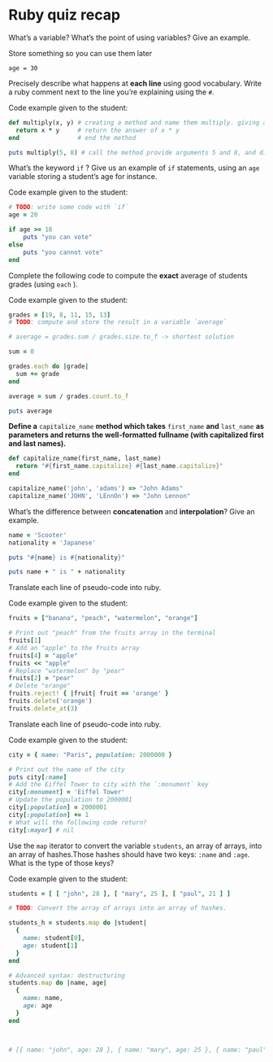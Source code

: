 # Ruby quiz recap

What’s a variable? What’s the point of using variables? Give an example.

Store something so you can use them later

```
age = 30
```

Precisely describe what happens at **each line** using good vocabulary. Write a ruby comment next to the line you’re explaining using the `#`.

Code example given to the student:

```ruby
def multiply(x, y) # creating a method and name them multiply. giving arguments with x and y
  return x * y     # return the answer of x * y
end                # end the method

puts multiply(5, 8) # call the method provide arguments 5 and 8, and display the result -> 40
```



What’s the keyword `if` ? Give us an example of `if` statements, using an `age` variable storing a student’s age for instance.

Code example given to the student:

```ruby
# TODO: write some code with `if`
age = 20

if age >= 18
	puts "you can vote"
else
	puts "you cannot vote"
end
```



Complete the following code to compute the **exact** average of students grades (using `each` ).

Code example given to the student:

```ruby
grades = [19, 8, 11, 15, 13]
# TODO: compute and store the result in a variable `average`

# average = grades.sum / grades.size.to_f -> shortest solution

sum = 0

grades.each do |grade|
  sum += grade
end

average = sum / grades.count.to_f

puts average
```



**Define a** `capitalize_name` **method which takes** `first_name` **and** `last_name` **as parameters and returns the well-formatted fullname (with capitalized first and last names).**

```ruby
def capitalize_name(first_name, last_name)
  return "#{first_name.capitalize} #{last_name.capitalize}"
end

capitalize_name('john', 'adams') => "John Adams"
capitalize_name('JOHN', 'LEnnOn') => "John Lennon"
```



What’s the difference between **concatenation** and **interpolation**? Give an example.

```ruby
name = 'Scooter'
nationality = 'Japanese'

puts "#{name} is #{nationality}"

puts name + " is " + nationality
```

Translate each line of pseudo-code into ruby.

Code example given to the student:

```ruby
fruits = ["banana", "peach", "watermelon", "orange"]

# Print out "peach" from the fruits array in the terminal
fruits[1]
# Add an "apple" to the fruits array
fruits[4] = "apple"
fruits << "apple"
# Replace "watermelon" by "pear"
fruits[2] = "pear"
# Delete "orange"
fruits.reject! { |fruit| fruit == 'orange' }
fruits.delete('orange')
fruits.delete_at(3)
```





Translate each line of pseudo-code into ruby.

Code example given to the student:

```ruby
city = { name: "Paris", population: 2000000 }

# Print out the name of the city
puts city[:name]
# Add the Eiffel Tower to city with the `:monument` key
city[:monument] = 'Eiffel Tower'
# Update the population to 2000001
city[:population] = 2000001
city[:population] += 1
# What will the following code return?
city[:mayor] # nil
```



Use the `map` iterator to convert the variable `students`, an array of arrays, into an array of hashes.Those hashes should have two keys: `:name` and `:age`. What is the type of those keys?

Code example given to the student:

```ruby
students = [ [ "john", 28 ], [ "mary", 25 ], [ "paul", 21 ] ]

# TODO: Convert the array of arrays into an array of hashes.

students_h = students.map do |student|
  {
    name: student[0],
    age: student[1]
  }
end

# Advanced syntax: destructuring
students.map do |name, age|
  {
    name: name,
    age: age
  }
end



# [{ name: "john", age: 28 }, { name: "mary", age: 25 }, { name: "paul", age: 21 }]
```

